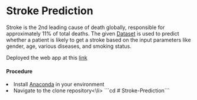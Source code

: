 # Stroke Prediction
Stroke is the 2nd leading cause of death globally, responsible for approximately 11% of
total deaths. The given <a href="https://docs.google.com/spreadsheets/d/e/2PACX-1vQBkbBa7swoXVRNgWzDQDhAFZDp_MvcAPusdQkE7y_FcFVx0SjCvXY8uIbzmsbX6hvOWXL1AjLjzjDq/pub?output=csv">Dataset<a> is used to predict whether a patient is likely to get a
stroke based on the input parameters like gender, age, various diseases, and smoking
status.
<br>
 <div> Deployed the web app at this <a href = "https://share.streamlit.io/shrut26/stroke-prediction/main/app.py">link</a>

  <h4>Procedure</h4>
  <li>Install <a href="https://www.anaconda.com/products/distribution">Anaconda</a> in your environment</li>
  <li>Navigate to the clone repository<\li>
   ```cd <project_directory_name> # Stroke-Prediction```
  
